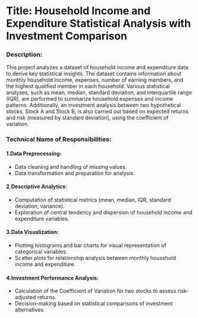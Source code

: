 # Title: Household Income and Expenditure Statistical Analysis with Investment Comparison

### Description:
This project analyzes a dataset of household income and expenditure data to derive key statistical insights. The dataset contains information about monthly household income, expenses, number of earning members, and the highest qualified member in each household. Various statistical analyses, such as mean, median, standard deviation, and interquartile range (IQR), are performed to summarize household expenses and income patterns. Additionally, an investment analysis between two hypothetical stocks, Stock A and Stock B, is also carried out based on expected returns and risk (measured by standard deviation), using the coefficient of variation.

### Technical Name of Responsibilities:
#### 1.Data Preprocessing:
* Data cleaning and handling of missing values.
* Data transformation and preparation for analysis.
#### 2.Descriptive Analytics:
* Computation of statistical metrics (mean, median, IQR, standard deviation, variance).
* Exploration of central tendency and dispersion of household income and expenditure variables.
#### 3.Data Visualization:
* Plotting histograms and bar charts for visual representation of categorical variables.
* Scatter plots for relationship analysis between monthly household income and expenditure.
#### 4.Investment Performance Analysis:
* Calculation of the Coefficient of Variation for two stocks to assess risk-adjusted returns.
* Decision-making based on statistical comparisons of investment alternatives.



